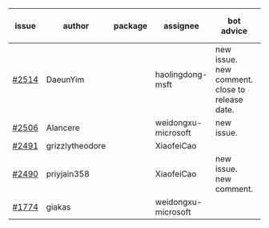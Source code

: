 | issue | author | package | assignee | bot advice | created date of issue | target release date | date from target |
| ------ | ------ | ------ | ------ | ------ | ------ | ------ | :-----: |
| [#2514](https://github.com/Azure/sdk-release-request/issues/2514) | DaeunYim |  | haolingdong-msft | new issue. new comment. close to release date.  | 03-03 | 03-07 | 0 |
| [#2506](https://github.com/Azure/sdk-release-request/issues/2506) | Alancere |  | weidongxu-microsoft | new issue. | 03-03 | 03-17 |  |
| [#2491](https://github.com/Azure/sdk-release-request/issues/2491) | grizzlytheodore |  | XiaofeiCao |  | 02-25 | 03-01 |  |
| [#2490](https://github.com/Azure/sdk-release-request/issues/2490) | priyjain358 |  | XiaofeiCao | new issue. new comment. | 02-25 | 03-14 |  |
| [#1774](https://github.com/Azure/sdk-release-request/issues/1774) | giakas |  | weidongxu-microsoft |  | 07-14 | 07-19 |  |
